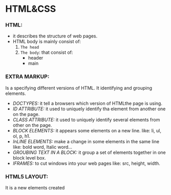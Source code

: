 # HTML&CSS
### HTML:
- it describes the structure of web pages.
- HTML body is mainly consist of:
  1. `The head` 
  2. `The body`: that consist of:
     - header
     - main
### EXTRA MARKUP:
Is a specifying different versions of HTML.
It identifying and grouping elements. 
   - *DOCTYPES:* it tell a browsers which version of HTMLthe page is using.
   - *ID ATTRIBUTE:* it used to uniquely identify tha element from another one on the page.
   - *CLASS ATTRIBUTE:* it used to uniquely identify several elements from other on the page.
   - *BLOCK ELEMENTS:* it appears some elements on a new line. 
   like: li, ul, ol, p, h1.
   - *InLINE ELEMENTS:* make a change in some elements in the same line 
   like: bold word, Italic word...
   - *GROUBING TEXT IN A BLOCK:* it group a set of elements together in one block level box.
   - *IFRAMES:* to cut windows into your web pages
   like: src, height, width.
### HTML5 LAYOUT:
It is a new elements created 

